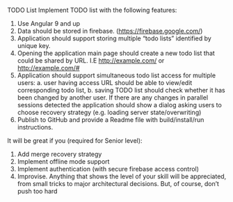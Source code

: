 TODO List
Implement TODO list with the following features:
1. Use Angular 9 and up
2. Data should be stored in firebase. (https://firebase.google.com/)
3. Application should support storing multiple “todo lists” identified by unique key.
4. Opening the application main page should create a new todo list that could be shared by
URL. I.E http://example.com/ or http://example.com/#
5. Application should support simultaneous todo list access for multiple users:
a. user having access URL should be able to view/edit corresponding todo list,
b. saving TODO list should check whether it has been changed by another user. If
there are any changes in parallel sessions detected the application should show
a dialog asking users to choose recovery strategy (e.g. loading server
state/overwriting)
6. Publish to GitHub and provide a Readme file with build/install/run instructions.

It will be great if you (required for Senior level):
1. Add merge recovery strategy
2. Implement offline mode support
3. Implement authentication (with secure firebase access control)
4. Improvise. Anything that shows the level of your skill will be appreciated, from small
tricks to major architectural decisions. But, of course, don’t push too hard
